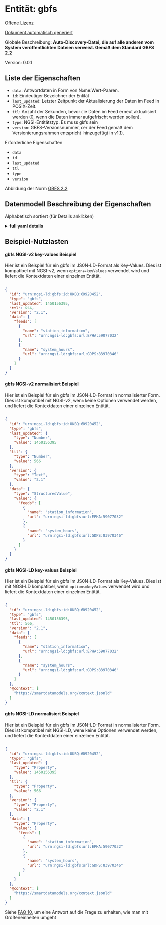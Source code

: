 Entität: gbfs  
=============  
[Offene Lizenz](https://github.com/smart-data-models//dataModel.GBFS/blob/master/gbfs/LICENSE.md)  
[Dokument automatisch generiert](https://docs.google.com/presentation/d/e/2PACX-1vTs-Ng5dIAwkg91oTTUdt8ua7woBXhPnwavZ0FxgR8BsAI_Ek3C5q97Nd94HS8KhP-r_quD4H0fgyt3/pub?start=false&loop=false&delayms=3000#slide=id.gb715ace035_0_60)  
Globale Beschreibung: **Auto-Discovery-Datei, die auf alle anderen vom System veröffentlichten Dateien verweist. Gemäß dem Standard GBFS 2.2**  
Version: 0.0.1  

## Liste der Eigenschaften  

- `data`: Antwortdaten in Form von Name:Wert-Paaren.  - `id`: Eindeutiger Bezeichner der Entität  - `last_updated`: Letzter Zeitpunkt der Aktualisierung der Daten im Feed in POSIX-Zeit.  - `ttl`: Anzahl der Sekunden, bevor die Daten im Feed erneut aktualisiert werden (0, wenn die Daten immer aufgefrischt werden sollen).  - `type`: NGSI-Entitätstyp. Es muss gbfs sein  - `version`: GBFS-Versionsnummer, der der Feed gemäß dem Versionierungsrahmen entspricht (hinzugefügt in v1.1).    
Erforderliche Eigenschaften  
- `data`  - `id`  - `last_updated`  - `ttl`  - `type`  - `version`    
Abbildung der Norm [GBFS 2.2](https://github.com/NABSA/gbfs/blob/v2.2/gbfs.md)  
## Datenmodell Beschreibung der Eigenschaften  
Alphabetisch sortiert (für Details anklicken)  
<details><summary><strong>full yaml details</strong></summary>    
```yaml  
gbfs:    
  description: 'Auto-discovery file that links to all of the other files published by the system. According to the Standard GBFS 2.2'    
  properties:    
    data:    
      description: 'Response data in the form of name:value pairs.'    
      patternProperties:    
        ^[a-z]{2,3}(-[A-Z]{2})?$:    
          properties:    
            feeds:    
              description: 'An array of all of the feeds that are published by the auto-discovery file. Each element in the array is an object with the keys below.'    
              items:    
                properties:    
                  name:    
                    description: 'Key identifying the type of feed this is. The key must be the base file name defined in the spec for the corresponding feed type.'    
                    enum:    
                      - gbfs    
                      - gbfs_versions    
                      - system_information    
                      - vehicle_types    
                      - station_information    
                      - station_status    
                      - free_bike_status    
                      - system_hours    
                      - system_alerts    
                      - system_calendar    
                      - system_regions    
                      - system_pricing_plans    
                      - geofencing_zones    
                    type: string    
                  url:    
                    description: 'URL for the feed.'    
                    format: uri    
                    type: string    
                required:    
                  - name    
                  - url    
                type: object    
              type: array    
          type: object    
      type: object    
      x-ngsi:    
        type: Property    
    id:    
      anyOf:    
        - description: 'Property. Identifier format of any NGSI entity'    
          maxLength: 256    
          minLength: 1    
          pattern: ^[\w\-\.\{\}\$\+\*\[\]`|~^@!,:\\]+$    
          type: string    
        - description: 'Property. Identifier format of any NGSI entity'    
          format: uri    
          type: string    
      description: 'Unique identifier of the entity'    
      x-ngsi:    
        type: Property    
    last_updated:    
      description: 'Last time the data in the feed was updated in POSIX time.'    
      minimum: 1450155600    
      type: integer    
      x-ngsi:    
        type: Property    
    ttl:    
      description: 'Number of seconds before the data in the feed will be updated again (0 if the data should always be refreshed).'    
      minimum: 0    
      type: integer    
      x-ngsi:    
        type: Property    
    type:    
      description: 'NGSI entity type. It has to be gbfs'    
      enum:    
        - gbfs    
      type: string    
      x-ngsi:    
        type: Property    
    version:    
      description: 'GBFS version number to which the feed conforms, according to the versioning framework (added in v1.1).'    
      enum:    
        - 2.1-RC    
        - 2.1-RC2    
        - 2.1    
        - 2.2    
        - 3.0-RC    
        - 3.0    
      type: string    
      x-ngsi:    
        type: Property    
  required:    
    - data    
    - id    
    - last_updated    
    - ttl    
    - type    
    - version    
  type: object    
  version: 0.0.1    
```  
</details>    
## Beispiel-Nutzlasten  
#### gbfs NGSI-v2 key-values Beispiel  
Hier ist ein Beispiel für ein gbfs im JSON-LD-Format als Key-Values. Dies ist kompatibel mit NGSI-v2, wenn `options=keyValues` verwendet wird und liefert die Kontextdaten einer einzelnen Entität.  
```json  
{  
  "id": "urn:ngsi-ld:gbfs:id:UKBQ:60920452",  
  "type": "gbfs",  
  "last_updated": 1450156395,  
  "ttl": 566,  
  "version": "2.1",  
  "data": {  
    "feeds": [  
      {  
        "name": "station_information",  
        "url": "urn:ngsi-ld:gbfs:url:EPHA:59077032"  
      },  
      {  
        "name": "system_hours",  
        "url": "urn:ngsi-ld:gbfs:url:GDPS:83970346"  
      }  
    ]  
  }  
}  
```  
#### gbfs NGSI-v2 normalisiert Beispiel  
Hier ist ein Beispiel für ein gbfs im JSON-LD-Format in normalisierter Form. Dies ist kompatibel mit NGSI-v2, wenn keine Optionen verwendet werden, und liefert die Kontextdaten einer einzelnen Entität.  
```json  
{  
  "id": "urn:ngsi-ld:gbfs:id:UKBQ:60920452",  
  "type": "gbfs",  
  "last_updated": {  
    "type": "Number",  
    "value": 1450156395  
  },  
  "ttl": {  
    "type": "Number",  
    "value": 566  
  },  
  "version": {  
    "type": "Text",  
    "value": "2.1"  
  },  
  "data": {  
    "type": "StructuredValue",  
    "value": {  
      "feeds": [  
        {  
          "name": "station_information",  
          "url": "urn:ngsi-ld:gbfs:url:EPHA:59077032"  
        },  
        {  
          "name": "system_hours",  
          "url": "urn:ngsi-ld:gbfs:url:GDPS:83970346"  
        }  
      ]  
    }  
  }  
}  
```  
#### gbfs NGSI-LD key-values Beispiel  
Hier ist ein Beispiel für ein gbfs im JSON-LD-Format als Key-Values. Dies ist mit NGSI-LD kompatibel, wenn `options=keyValues` verwendet wird und liefert die Kontextdaten einer einzelnen Entität.  
```json  
{  
  "id": "urn:ngsi-ld:gbfs:id:UKBQ:60920452",  
  "type": "gbfs",  
  "last_updated": 1450156395,  
  "ttl": 566,  
  "version": "2.1",  
  "data": {  
    "feeds": [  
      {  
        "name": "station_information",  
        "url": "urn:ngsi-ld:gbfs:url:EPHA:59077032"  
      },  
      {  
        "name": "system_hours",  
        "url": "urn:ngsi-ld:gbfs:url:GDPS:83970346"  
      }  
    ]  
  },  
  "@context": [  
    "https://smartdatamodels.org/context.jsonld"  
  ]  
}  
```  
#### gbfs NGSI-LD normalisiert Beispiel  
Hier ist ein Beispiel für ein gbfs im JSON-LD-Format in normalisierter Form. Dies ist kompatibel mit NGSI-LD, wenn keine Optionen verwendet werden, und liefert die Kontextdaten einer einzelnen Entität.  
```json  
{  
  "id": "urn:ngsi-ld:gbfs:id:UKBQ:60920452",  
  "type": "gbfs",  
  "last_updated": {  
    "type": "Property",  
    "value": 1450156395  
  },  
  "ttl": {  
    "type": "Property",  
    "value": 566  
  },  
  "version": {  
    "type": "Property",  
    "value": "2.1"  
  },  
  "data": {  
    "type": "Property",  
    "value": {  
      "feeds": [  
        {  
          "name": "station_information",  
          "url": "urn:ngsi-ld:gbfs:url:EPHA:59077032"  
        },  
        {  
          "name": "system_hours",  
          "url": "urn:ngsi-ld:gbfs:url:GDPS:83970346"  
        }  
      ]  
    }  
  },  
  "@context": [  
    "https://smartdatamodels.org/context.jsonld"  
  ]  
}  
```  
Siehe [FAQ 10](https://smartdatamodels.org/index.php/faqs/), um eine Antwort auf die Frage zu erhalten, wie man mit Größeneinheiten umgeht